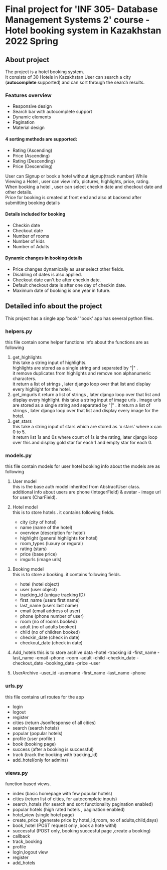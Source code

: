 # Final project for 'INF 305- Database Management Systems 2' course - **Hotel booking system in Kazakhstan** 2022 Spring

## About project
The project is a hotel booking system.  
It consists of 30 Hotels in Kazakhstan 
User can search a city (**autocomplete** supported) and can sort through the search results. 

### Features overview
 - Responsive design
 - Search bar with autocomplete support
 - Dynamic elements
 - Pagination
 - Material design

#### 4 sorting methods are supported:
 - Rating (Ascending)
 - Price (Ascending)
 - Rating (Descending)
 - Price (Descending) 

User can Signup or book a hotel without signup(track number)
While Viewing a Hotel , user can view info, pictures, highlights, price, rating.  
When booking a hotel , user can select checkin date and checkout date and other details.  
Price for booking is created at front end and also at backend after submitting booking details

#### Details included for booking
 - Checkin date
 - Checkout date
 - Number of rooms
 - Number of kids
 - Number of Adults

#### Dynamic changes in booking details
 - Price changes dynamically as user select other fields.
 - Disabling of dates is also applied.
 - Checkout date can't be after checkin date.
 - Default checkout date is after one day of checkin date.
 - Maximum date of booking is one year in future.


## Detailed info about the project
This project has a single app 'book'
'book' app has several python files.

### helpers.py
this file contain some helper functions
info about the functions are as following
 1. get_highlights   
   this take a string input of highlights.   
   highlights are stored as a single string and separated by "|" .   
   it remove duplicates from highlights  and remove non alphanumeric characters.   
   it return a list of strings , later django loop over that list and display every highlight for the hotel. 
 2. get_imgurls  it return a list of strings , later django loop over that list and display every highlight.
   this take a string input of image urls .
   image urls are stored as a single string and separated by "|" .
   it return a list of strings , later django loop over that list and display every image for the hotel.
 3. get_stars  
   this take a string input of stars which are stored as 'x stars' where x can 0 to 5.  
   it return list 1s and 0s where count of 1s is the rating, later django loop over this and display gold star for each 1 and empty star for each 0.  

### models.py 
this file contain models for user hotel booking 
info about the models are as following

 1. User model  
   this is the base auth model inherited from AbstractUser class.  
   additional info about users are phone (IntegerField) & avatar - image url for users (CharField).  
 2. Hotel model   
   this is to store hotels . it contains following fields.  
    - city (city of hotel)
    - name (name of the hotel)
    - overview (description for hotel)
    - highlight (general highlights for hotel)
    - room_types (luxury or regural) 
    - rating (stars)  
    - price (base price)
    - imgurls (image urls)
 3. Booking model   
   this is to store a booking. it contains following fields.  
    - hotel (hotel object)
    - user (user object)
    - tracking_id (unique tracking ID)
    - first_name (users first name)
    - last_name (users last name)
    - email (email address of user)
    - phone (phone number of user)
    - room (no of rooms booked)
    - adult (no of adults booked)
    - child (no of children booked)
    - checkin_date (check in date)
    - checkout_date (check in date)
    
 4. Add_hotels
    this is to store archive data
    -hotel
    -tracking id
    -first_name
    -last_name
    -email
    -phone
    -room
    -adult
    -child
    -checkin_date
    -checkout_date
    -booking_date
    -price
    -user
    
  5. UserArchive
   -user_id
   -username
   -first_name
   -last_name
   -phone


### urls.py  
this file contains url routes for the app
 - login
 - logout
 - register
 - cities (return JsonResponse of all cities)
 - search (search hotels)
 - popular (popular hotels)
 - profile (user profile )
 - book (booking page)
 - success (after a booking is successful)
 - track (track the booking with tracking_id)
 - add_hotel(only for admins)

  
### views.py  
function based views.   
 - index (basic homepage with few popular hotels) 
 - cities (return list of cities, for autocomplete inputs) 
 - search_hotels (for search and sort functionality pagination enabled)
 - popular hotels (high rated hotels , pagination enabled)
 - hotel_view (single hotel page)
 - create_price (generate price by hotel_id,room, no of adults,child,days)
 - book_hotel (POST request only ,book a hote withl)
 - successful (POST only, booking succesful page ,create a booking)
 - callback
 - track_booking
 - profile
 - login,logout view
 - register
 - add_hotels
